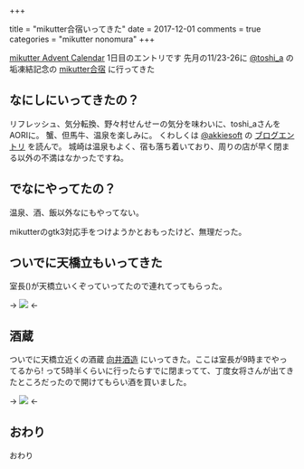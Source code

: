 +++

title = "mikutter合宿いってきた"
date = 2017-12-01
comments = true
categories = "mikutter nonomura"
+++

[mikutter Advent Calendar](https://adventar.org/calendars/2128) 1日目のエントリです
先月の11/23-26に [@toshi_a](https://twitter.com/toshi_a) の垢凍結記念の [mikutter合宿](https://atnd.org/events/90619) に行ってきた

## なにしにいってきたの？

リフレッシュ、気分転換、野々村せんせーの気分を味わいに、toshi_aさんをAORIに。
蟹、但馬牛、温泉を楽しみに。
くわしくは [@akkiesoft](https://twitter.com/akkiesoft) の [ブログエントリ](http://akkiesoft.hatenablog.jp/entry/20171127/1511763219) を読んで。
城崎は温泉もよく、宿も落ち着いており、周りの店が早く閉まる以外の不満はなかったですね。

## でなにやってたの？

温泉、酒、飯以外なにもやってない。

mikutterのgtk3対応手をつけようかとおもったけど、無理だった。

## ついでに天橋立もいってきた

室長\(\)が天橋立いくぞっていってたので連れてってもらった。

-> ![](/images/photo/amano-hashidate.jpg) <-

## 酒蔵

ついでに天橋立近くの酒蔵 [向井酒造](http://kuramoto-mukai.jp/) にいってきた。ここは室長が9時までやってるから!
って5時半くらいに行ったらすでに閉まってて、丁度女将さんが出てきたところだったので開けてもらい酒を買いました。

-> ![](/images/photo/mukai-sake.jpg) <-

## おわり

おわり